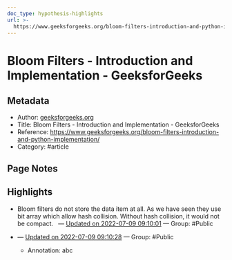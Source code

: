 ```yaml
---
doc_type: hypothesis-highlights
url: >-
  https://www.geeksforgeeks.org/bloom-filters-introduction-and-python-implementation/
---
```


# Bloom Filters - Introduction and Implementation - GeeksforGeeks

## Metadata
- Author: [geeksforgeeks.org]()
- Title: Bloom Filters - Introduction and Implementation - GeeksforGeeks
- Reference: https://www.geeksforgeeks.org/bloom-filters-introduction-and-python-implementation/
- Category: #article

## Page Notes
## Highlights
- Bloom filters do not store the data item at all. As we have seen they use bit array which allow hash collision. Without hash collision, it would not be compact.   — [Updated on 2022-07-09 09:10:01](https://hyp.is/PWPJJv8sEeycZbujdR5xNA/www.geeksforgeeks.org/bloom-filters-introduction-and-python-implementation/) — Group: #Public

-  — [Updated on 2022-07-09 09:10:28](https://hyp.is/PWPJJv8sEeycZbujdR5xNA/www.geeksforgeeks.org/bloom-filters-introduction-and-python-implementation/) — Group: #Public
    - Annotation: abc


